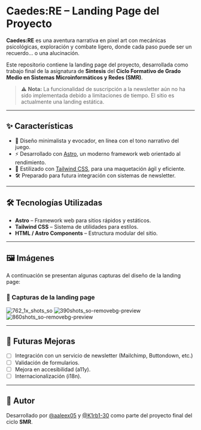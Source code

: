 # Caedes:RE – Landing Page del Proyecto

**Caedes:RE** es una aventura narrativa en pixel art con mecánicas psicológicas, exploración y combate ligero, donde cada paso puede ser un recuerdo... o una alucinación.

Este repositorio contiene la landing page del proyecto, desarrollada como trabajo final de la asignatura de **Síntesis** del **Ciclo Formativo de Grado Medio en Sistemas Microinformáticos y Redes (SMR)**.

> ⚠️ **Nota:** La funcionalidad de suscripción a la newsletter aún no ha sido implementada debido a limitaciones de tiempo. El sitio es actualmente una landing estática.

---

## ✨ Características

- 🎨 Diseño minimalista y evocador, en línea con el tono narrativo del juego.
- ⚡ Desarrollado con [Astro](https://astro.build), un moderno framework web orientado al rendimiento.
- 💨 Estilizado con [Tailwind CSS](https://tailwindcss.com), para una maquetación ágil y eficiente.
- 🛠️ Preparado para futura integración con sistemas de newsletter.

---

## 🛠️ Tecnologías Utilizadas

- **Astro** – Framework web para sitios rápidos y estáticos.
- **Tailwind CSS** – Sistema de utilidades para estilos.
- **HTML / Astro Components** – Estructura modular del sitio.

---

## 🖼️ Imágenes

A continuación se presentan algunas capturas del diseño de la landing page:

### 📸 Capturas de la landing page
![762_1x_shots_so](https://github.com/user-attachments/assets/7ed4eb87-3630-4e4b-a835-dcda8949fb40)
![390shots_so-removebg-preview](https://github.com/user-attachments/assets/77921ddb-fcd5-4a93-9838-cd3b98d84a33) ![860shots_so-removebg-preview](https://github.com/user-attachments/assets/e13ef5a0-6c95-420c-aaa3-7fb1b146e450)



---

## 🚧 Futuras Mejoras

- [ ] Integración con un servicio de newsletter (Mailchimp, Buttondown, etc.)
- [ ] Validación de formularios.
- [ ] Mejora en accesibilidad (a11y).
- [ ] Internacionalización (i18n).

---

## 👤 Autor

Desarrollado por [@aaleex05](https://github.com/aaleex05) y [@K1rb1-30](https://github.com/K1rb1-30/) como parte del proyecto final del ciclo **SMR**.


